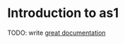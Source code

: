 # Introduction to as1

TODO: write [great documentation](http://jacobian.org/writing/what-to-write/)
